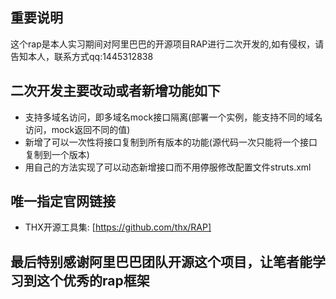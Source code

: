 
## 重要说明
这个rap是本人实习期间对阿里巴巴的开源项目RAP进行二次开发的,如有侵权，请告知本人，联系方式qq:1445312838

## 二次开发主要改动或者新增功能如下
* 支持多域名访问，即多域名mock接口隔离(部署一个实例，能支持不同的域名访问，mock返回不同的值)
* 新增了可以一次性将接口复制到所有版本的功能(源代码一次只能将一个接口复制到一个版本)
* 用自己的方法实现了可以动态新增接口而不用停服修改配置文件struts.xml


## 唯一指定官网链接
* THX开源工具集: [https://github.com/thx/RAP]

## 最后特别感谢阿里巴巴团队开源这个项目，让笔者能学习到这个优秀的rap框架